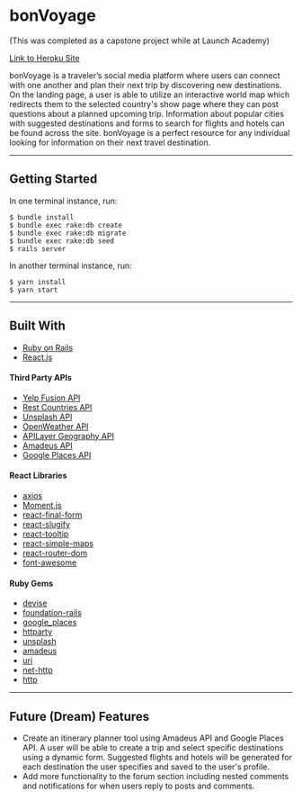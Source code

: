 # bonVoyage

(This was completed as a capstone project while at Launch Academy)

[Link to Heroku Site](https://travel-app123.herokuapp.com/)

bonVoyage is a traveler’s social media platform where users can connect with one another and plan their next trip by discovering new destinations. On the landing page, a user is able to utilize an interactive world map which redirects them to the selected country's show page where they can post questions about a planned upcoming trip. Information about popular cities with suggested destinations and forms to search for flights and hotels can be found across the site. bonVoyage is a perfect resource for any individual looking for information on their next travel destination.

---
## Getting Started

In one terminal instance, run: 

```
$ bundle install
$ bundle exec rake:db create
$ bundle exec rake:db migrate
$ bundle exec rake:db seed
$ rails server
```

In another terminal instance, run:

```
$ yarn install
$ yarn start
```
---
## Built With

- [Ruby on Rails](https://rubyonrails.org/)
- [React.js](https://reactjs.org/)

#### Third Party APIs
- [Yelp Fusion API](https://fusion.yelp.com/)
- [Rest Countries API](https://restcountries.com/)
- [Unsplash API](https://unsplash.com/developers)
- [OpenWeather API](https://openweathermap.org/api)
- [APILayer Geography API](https://apilayer.com/marketplace/geo-api)
- [Amadeus API](https://developers.amadeus.com/)
- [Google Places API](https://developers.google.com/maps/documentation/places/web-service)

#### React Libraries
- [axios](https://yarnpkg.com/package/axios)
- [Moment.js](https://yarnpkg.com/package/moment)
- [react-final-form](https://yarnpkg.com/package/react-final-form)
- [react-slugify](https://yarnpkg.com/package/react-slugify)
- [react-tooltip](https://yarnpkg.com/package/react-tooltip)
- [react-simple-maps](https://yarnpkg.com/package/react-simple-maps)
- [react-router-dom](https://yarnpkg.com/package/react-router-dom)
- [font-awesome](https://yarnpkg.com/package/font-awesome)

#### Ruby Gems
- [devise](https://rubygems.org/gems/devise)
- [foundation-rails](https://rubygems.org/gems/foundation-rails)
- [google_places](https://rubygems.org/gems/google_places)
- [httparty](https://rubygems.org/gems/httparty)
- [unsplash](https://rubygems.org/gems/unsplash)
- [amadeus](https://rubygems.org/gems/amadeus)
- [uri](https://rubygems.org/gems/uri)
- [net-http](https://rubygems.org/gems/net-http)
- [http](https://rubygems.org/gems/http)

---
## Future (Dream) Features
- Create an itinerary planner tool using Amadeus API and Google Places API. A user will be able to create a trip and select specific destinations using a dynamic form. Suggested flights and hotels will be generated for each destination the user specifies and saved to the user's profile. 
- Add more functionality to the forum section including nested comments and notifications for when users reply to posts and comments.